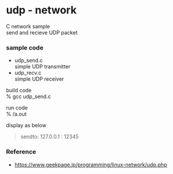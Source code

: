 udp - network
===============

C network sample <br/>
send and recieve UDP packet <br/>

### sample code
- udp_send.c <br/>
simple UDP transmitter <br/>
- udp_recv.c <br/>
simple UDP receiver <br/>

build code  <br/>
% gcc udp_send.c <br/>

run code <br/>
% /a.out   <br/>

display as below <br/>
> sendto: 127.0.0.1 : 12345  <br/>


### Reference <br/>
- https://www.geekpage.jp/programming/linux-network/udp.php


